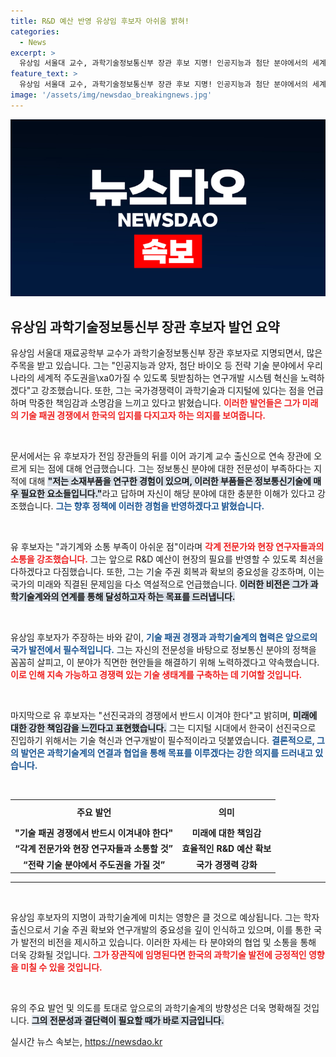 ```yaml
---
title: R&D 예산 반영 유상임 후보자 아쉬움 밝혀!
categories:
  - News
excerpt: >
  유상임 서울대 교수, 과학기술정보통신부 장관 후보 지명! 인공지능과 첨단 분야에서의 세계적 주도권 확보를 위한 연구개발 혁신 의지 밝혀. 기술 주권 회복에 힘쓴다! 클릭해서 그의 비전과 계획을 확인해보세요!
feature_text: >
  유상임 서울대 교수, 과학기술정보통신부 장관 후보 지명! 인공지능과 첨단 분야에서의 세계적 주도권 확보를 위한 연구개발 혁신 의지 밝혀. 기술 주권 회복에 힘쓴다! 클릭해서 그의 비전과 계획을 확인해보세요!
image: '/assets/img/newsdao_breakingnews.jpg'
---
```


<p><img src="/assets/img/newsdao_breakingnews.jpg" alt="bookingtag 속보" /></p>

<h2 data-ke-size="size26">유상임 과학기술정보통신부 장관 후보자 발언 요약</h2>

<p data-ke-size="size16">유상임 서울대 재료공학부 교수가 과학기술정보통신부 장관 후보자로 지명되면서, 많은 주목을 받고 있습니다. 그는 "인공지능과 양자, 첨단 바이오 등 전략 기술 분야에서 우리나라의 세계적 주도권을\xa0가질 수 있도록 뒷받침하는 연구개발 시스템 혁신을 노력하겠다"고 강조했습니다. 또한, 그는 국가경쟁력이 과학기술과 디지털에 있다는 점을 언급하며 막중한 책임감과 소명감을 느끼고 있다고 밝혔습니다. <b><span style="color: #ee2323;">이러한 발언들은 그가 미래의 기술 패권 경쟁에서 한국의 입지를 다지고자 하는 의지를 보여줍니다.</span></b></p>

<p data-ke-size="size16">&nbsp;</p>

<p>문서에서는 유 후보자가 전임 장관들의 뒤를 이어 과기계 교수 출신으로 연속 장관에 오르게 되는 점에 대해 언급했습니다. 그는 정보통신 분야에 대한 전문성이 부족하다는 지적에 대해 <b><span style="background-color: #21538527;">"저는 소재부품을 연구한 경험이 있으며, 이러한 부품들은 정보통신기술에 매우 필요한 요소들입니다."</span></b>라고 답하며 자신이 해당 분야에 대한 충분한 이해가 있다고 강조했습니다. <b><span style="color: #1a5490;">그는 향후 정책에 이러한 경험을 반영하겠다고 밝혔습니다.</span></b></p>

<p data-ke-size="size16">&nbsp;</p>

<p>유 후보자는 "과기계와 소통 부족이 아쉬운 점"이라며 <b><span style="color: #ee2323;">각계 전문가와 현장 연구자들과의 소통을 강조했습니다.</span></b> 그는 앞으로 R&amp;D 예산이 현장의 필요를 반영할 수 있도록 최선을 다하겠다고 다짐했습니다. 또한, 그는 기술 주권 회복과 확보의 중요성을 강조하며, 이는 국가의 미래와 직결된 문제임을 다소 역설적으로 언급했습니다. <b><span style="background-color: #21538527;">이러한 비전은 그가 과학기술계와의 연계를 통해 달성하고자 하는 목표를 드러냅니다.</span></b></p>

<p data-ke-size="size16">&nbsp;</p>

<p>유상임 후보자가 주장하는 바와 같이, <b><span style="color: #1a5490;">기술 패권 경쟁과 과학기술계의 협력은 앞으로의 국가 발전에서 필수적입니다.</span></b> 그는 자신의 전문성을 바탕으로 정보통신 분야의 정책을 꼼꼼히 살피고, 이 분야가 직면한 현안들을 해결하기 위해 노력하겠다고 약속했습니다. <b><span style="color: #ee2323;">이로 인해 지속 가능하고 경쟁력 있는 기술 생태계를 구축하는 데 기여할 것입니다.</span></b></p>

<p data-ke-size="size16">&nbsp;</p>

<p>마지막으로 유 후보자는 "선진국과의 경쟁에서 반드시 이겨야 한다"고 밝히며, <b><span style="background-color: #21538527;">미래에 대한 강한 책임감을 느낀다고 표현했습니다.</span></b> 그는 디지털 시대에서 한국이 선진국으로 진입하기 위해서는 기술 혁신과 연구개발이 필수적이라고 덧붙였습니다. <b><span style="color: #1a5490;">결론적으로, 그의 발언은 과학기술계의 연결과 협업을 통해 목표를 이루겠다는 강한 의지를 드러내고 있습니다.</span></b></p>

<p data-ke-size="size16">&nbsp;</p>

<table style="border-collapse: collapse; width: 100%; height: auto;">
    <tr>
        <td style="text-align: center; height: 35px;"><b>주요 발언</b></td>
        <td style="text-align: center; height: 35px;"><b>의미</b></td>
    </tr>
    <tr>
        <td style="text-align: center; height: 17px;"><b>"기술 패권 경쟁에서 반드시 이겨내야 한다"</b></td>
        <td style="text-align: center; height: 17px;"><b>미래에 대한 책임감</b></td>
    </tr>
    <tr>
        <td style="text-align: center; height: 17px;"><b>“각계 전문가와 현장 연구자들과 소통할 것”</b></td>
        <td style="text-align: center; height: 17px;"><b>효율적인 R&D 예산 확보</b></td>
    </tr>
    <tr>
        <td style="text-align: center; height: 17px;"><b>“전략 기술 분야에서 주도권을 가질 것”</b></td>
        <td style="text-align: center; height: 17px;"><b>국가 경쟁력 강화</b></td>
    </tr>
</table>

<hr />

<p data-ke-size="size16">&nbsp;</p> 

<p>유상임 후보자의 지명이 과학기술계에 미치는 영향은 클 것으로 예상됩니다. 그는 학자 출신으로서 기술 주권 확보와 연구개발의 중요성을 깊이 인식하고 있으며, 이를 통한 국가 발전의 비전을 제시하고 있습니다. 이러한 자세는 타 분야와의 협업 및 소통을 통해 더욱 강화될 것입니다. <b><span style="color: #ee2323;">그가 장관직에 임명된다면 한국의 과학기술 발전에 긍정적인 영향을 미칠 수 있을 것입니다.</span></b> </p>

<p data-ke-size="size16">&nbsp;</p>

<p>유의 주요 발언 및 의도를 토대로 앞으로의 과학기술계의 방향성은 더욱 명확해질 것입니다. <b><span style="background-color: #21538527;">그의 전문성과 결단력이 필요할 때가 바로 지금입니다.</span></b></p>
실시간 뉴스 속보는, <a href="https://newsdao.kr" rel="dofollow">https://newsdao.kr</a>


